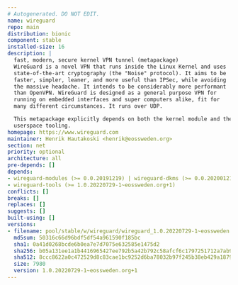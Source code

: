 ```yaml
---
# Autogenerated. DO NOT EDIT.
name: wireguard
repo: main
distribution: bionic
component: stable
installed-size: 16
description: |
  fast, modern, secure kernel VPN tunnel (metapackage)
  WireGuard is a novel VPN that runs inside the Linux Kernel and uses
  state-of-the-art cryptography (the "Noise" protocol). It aims to be
  faster, simpler, leaner, and more useful than IPSec, while avoiding
  the massive headache. It intends to be considerably more performant
  than OpenVPN. WireGuard is designed as a general purpose VPN for
  running on embedded interfaces and super computers alike, fit for
  many different circumstances. It runs over UDP.

  This metapackage explicitly depends on both the kernel module and the
  userspace tooling.
homepage: https://www.wireguard.com
maintainer: Henrik Hautakoski <henrik@eossweden.org>
section: net
priority: optional
architecture: all
pre-depends: []
depends:
- wireguard-modules (>= 0.0.20191219) | wireguard-dkms (>= 0.0.20200121-2)
- wireguard-tools (>= 1.0.20220729-1~eossweden.org+1)
conflicts: []
breaks: []
replaces: []
suggests: []
built-using: []
versions:
- filename: pool/stable/w/wireguard/wireguard_1.0.20220729-1~eossweden.org+1_all.deb
  md5sum: 50316c66d96bdf5df54a961590f185bc
  sha1: 0a41d0268bcde6b0ea7e7d7075e632585e1475d2
  sha256: b05a131ee1a1b4416965427ee792b5a42b792c58afcf6c1797251712a7ab918d
  sha512: 8ccc8622a0c472529d8c83cae1bc9252d6ba78032b97f245b38eb429a187954d0f49e09c98c1fc5f16265ec32035ae03b46bf36bce2487062c0574ec389947af
  size: 7980
  version: 1.0.20220729-1~eossweden.org+1
---
```


